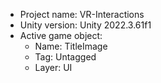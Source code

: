 <!-- UNITY CODE ASSIST INSTRUCTIONS START -->
- Project name: VR-Interactions
- Unity version: Unity 2022.3.61f1
- Active game object:
  - Name: TitleImage
  - Tag: Untagged
  - Layer: UI
<!-- UNITY CODE ASSIST INSTRUCTIONS END -->